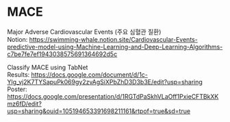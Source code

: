 # MACE
Major Adverse Cardiovascular Events (주요 심혈관 질환)
<br>
Notion: https://swimming-whale.notion.site/Cardiovascular-Events-predictive-model-using-Machine-Learning-and-Deep-Learning-Algorithms-c7be7fe7ef1943038575691364692d5c

Classify MACE using TabNet        
Results: https://docs.google.com/document/d/1c-Ylg_vj2K7TYSapuPk069gy2zvAgSiXPbZhD3D3b3E/edit?usp=sharing  
Poster: https://docs.google.com/presentation/d/1RGTdPaSkhVLaOff1PxieCFTBkXKmz6fD/edit?usp=sharing&ouid=105194653391698211161&rtpof=true&sd=true

